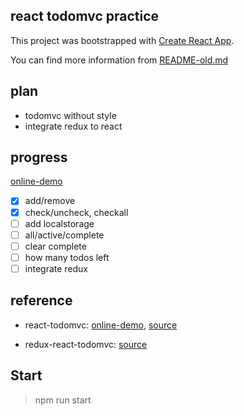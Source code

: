 ## react todomvc practice

This project was bootstrapped with [Create React App](https://github.com/facebookincubator/create-react-app).

You can find more information from [README-old.md](https://github.com/jerryni/react-redux-practice/blob/master/README-old.md)

## plan

- todomvc without style
- integrate redux to react

## progress

[online-demo](https://jerryni.github.io/react-redux-practice/build/index.html)

- [x] add/remove
- [x] check/uncheck, checkall
- [ ] add localstorage
- [ ] all/active/complete
- [ ] clear complete
- [ ] how many todos left
- [ ] integrate redux

## reference

- react-todomvc: [online-demo](http://todomvc.com/examples/react/#/), [source](https://github.com/tastejs/todomvc/tree/master/examples/react)

- redux-react-todomvc: [source](https://github.com/reactjs/redux/tree/master/examples/todomvc)

## Start

> npm run start
